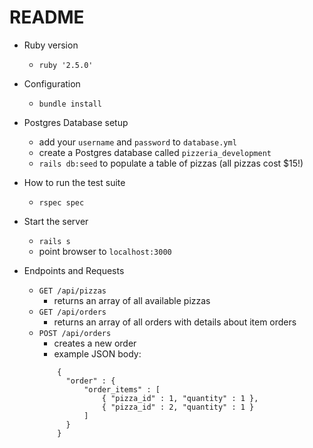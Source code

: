 # README

* Ruby version
    - `ruby '2.5.0'`

* Configuration
    - `bundle install`

* Postgres Database setup
    - add your `username` and `password` to `database.yml`
    - create a Postgres database called `pizzeria_development`
    - `rails db:seed` to populate a table of pizzas (all pizzas cost $15!)

* How to run the test suite
    - `rspec spec`
    
* Start the server
    - `rails s`
    - point browser to `localhost:3000`
    
* Endpoints and Requests
    - `GET /api/pizzas`
        - returns an array of all available pizzas
    - `GET /api/orders`
        - returns an array of all orders with details about item orders
    - `POST /api/orders`
        - creates a new order
        - example JSON body:
        ```
            {
              "order" : {
                  "order_items" : [
                      { "pizza_id" : 1, "quantity" : 1 },
                      { "pizza_id" : 2, "quantity" : 1 }
                  ]
              }
            }
        ```
